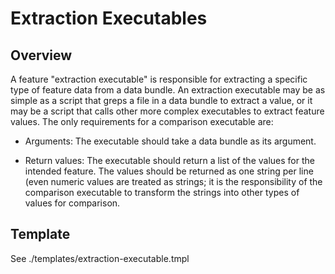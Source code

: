 # Extraction Executables
## Overview
A feature "extraction executable" is responsible for extracting a specific type of feature data from a data bundle.  An extraction executable may be as simple as a script that greps a file in a data bundle to extract a value, or it may be a script that calls other more complex executables to extract feature values.  The only requirements for a comparison executable are:

* Arguments:  The executable should take a data bundle as its argument.

* Return values:  The executable should return a list of the values for the intended feature.  The values should be returned as one string per line (even numeric values are treated as strings; it is the responsibility of the comparison executable to transform the strings into other types of values for comparison.

## Template
See .\/templates\/extraction-executable.tmpl
